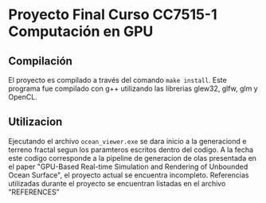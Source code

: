 # Proyecto Final Curso CC7515-1 Computación en GPU

## Compilación

El proyecto es compilado a través del comando `make install`. Este programa fue compilado con g++ utilizando las librerias glew32, glfw, glm y OpenCL.

## Utilizacion
Ejecutando el archivo `ocean_viewer.exe` se dara inicio a la generaciond e terreno fractal segun los paramteros escritos dentro del codigo. A la fecha este codigo corresponde
a la pipeline de generacion de olas presentada en el paper "GPU-Based Real-time Simulation and Rendering of Unbounded Ocean Surface", el proyecto actual se encuentra incompleto. 
Referencias utilizadas durante el proyecto se encuentran listadas en el archivo "REFERENCES"